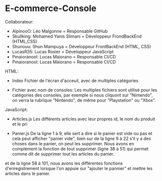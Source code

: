 # E-commerce-Console


Collaborateur:

- AlpinooO: Léo Malgonne = Responsable GitHub
- Skullking: Mohamed Yanis Slimani = Développeur FrondBackEnd (HTML,CSS)
- Shunouu: Shun Mampuya = Développeur FrontBackEnd (HTML, CSS)
- LucasR35: Lucas Rosier = Développeur JavaScript
- Pmaioranool: Lucas Maiorano = Responsable CI/CD
- Pmaioranool: Lucas Maiorano = Responsable CI/CD


HTML:

- Index
Fichier de l'écran d'acceuil, avec de multiples catégories

- Fichier avec nom de consoles:
Les multiples fichiers sont utilisé pour les catégories des consoles, par exemple si nous cliquont sur "Nintendo", on verra la rubrique "Nintendo", de même pour "Playstation" ou "Xbox".

JavaScript:

- Articles.js
Les différents articles avec leur propres id, le nom du produit et le pri

- Panier.js
De la ligne 1 à 9, elle sert a dire si le panier est vide ou pas et cela peut afficher "panier vide", bien sur de la ligne 9 à 22 s'il y a des choses dans le panier, on peut les supprimer.
Nous avons en complément la fonction de tout supprimer (ligne 38 à 51) qui permet comme dit de supprimer tout les articles du panier.


et de la ligne 58 à 101, nous avons les différentes fonctions d'enregistrement lorsque l'on appuie sur "ajouter le pannier" et mettre les articles dans le panier.
